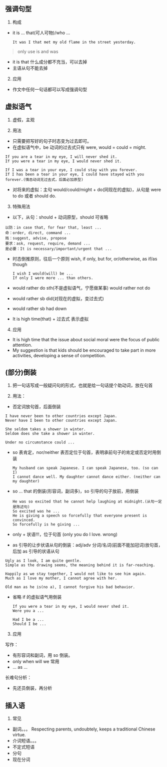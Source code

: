## 强调句型

1. 构成

- it is ... that(可人可物)/who ...

      It was I that met my old flame in the street yesterday.

> only use is and was

- it is that 什么成分都不充当，可以去掉
- 主语从句不能去掉

2. 应用

- 作文中任何一句话都可以写成强调句型

## 虚拟语气

1. 虚假，主观

2. 用法

- 只需要把写好的句子时态变为过去即可。
- 在虚拟语气中，be 动词的过去式只有 were, would = could = might.

```
If you are a tear in my eye, I will never shed it.
If you were a tear in my eye, I would never shed it.

If I was a tear in your eye, I could stay with you forever.
If I has been a tear in your eye, I could have stayed with you forever.(情态动词无过去式，后面必加原型)
```

- 对将来的虚拟：主句 would/could/might + do(同现在的虚拟)，从句是 were to do 或者 should do.

3. 特殊用法

- 以下，从句：should + 动词原型，should 可省略

```
以防：in case that, for fear that, least ...
命：order, direct, command ...
贱：suggest, advise, propose
要求：ask, request, require, demand ...
是必要：It is necessary/important/urgent that ...
```

- 时态倒推原则，往后一个原则
  wish, if only, but for, or/otherwise, as if/as though

      I wish I would(will) be ...
      If only I were more ... than others.

- would rather do sth(不是虚拟语气，宁愿做某事) would rather not do
- would rather sb did(对现在的虚拟，变过去式)
- would rather sb had down

- It is high time(that) + 过去式 表示虚拟

4. 应用

- It is high time that the issue about social moral were the focus of public attention.
- My suggestion is that kids should be encouraged to take part in more activities, developing a sense of competition.

## (部分)倒装

1. 把一句话写成一般疑问句的形式，也就是给一句话提个助动词，放在句首

2. 用法：

- 否定词放句首，后面倒装

```
I have never been to other countries except Japan.
Never have I been to other countries except Japan.

She seldom takes a shower in winter.
Seldom does she take a shower in winter.

Under no circumstance could ...
```

- so 表肯定，nor/neither 表否定位于句首，表明承前句子的肯定或否定时用倒装

      My husband can speak Japanese. I can speak Japanese, too. (so can I)
      I cannot dance well. My daughter cannot dance either. (neither can my daughter)

- so ... that 的倒装(形容词，副词多)，so 引导的句子放前，用倒装

      He was so excited that he cannot help laughing at midnight.(从句一定是陈述句)
      So excited was he ...
      He is giving a speech so forcefully that everyone present is convinced.
      So forcefully is he giving ...

- only + 状语!!!，位于句首 (only you do I love. wrong)

- as 引导的让步状语从句的倒装：adj/adv 分词/名词(前面不能加冠词)放句首，后加 as 引导的状语从句

```
Ugly as I look, I am quite gentle.
Simple as the drawing seems, the meaning behind it is far-reaching.

Happily as we stay together, I would not like to see him again.
Much as I love my mother, I cannot agree with her.

Old man as he is(no a), I cannot forgive his bad behavior.
```

- 省略 if 的虚拟语气用倒装

      If you were a tear in my eye, I would never shed it.
      Were you a ...

      Had I be a ...
      Should I be ...

3. 应用

写作：

- 有形容词和副词，用 so 倒装。
- only when will we 常用
- ... as ...

长难句分析：

- 先还员倒装，再分析

## 插入语

1. 常见

- 副词。。。 Respecting parents, undoubtely, keeps a traditional Chinese virtue.
- 介词短语。。。
- 不定式短语
- 分句
- 现在分词
